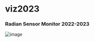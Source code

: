 # viz2023
### Radian Sensor Monitor 2022-2023

![image](https://user-images.githubusercontent.com/30610197/190879281-a8001402-6f9d-40e6-b752-e947a1e63665.png)
